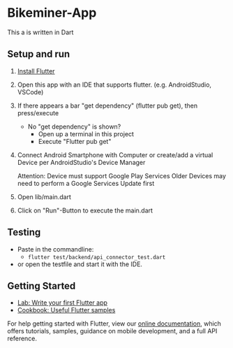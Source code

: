 # Bikeminer-App

This a is written in Dart

## Setup and run

1. [Install Flutter](https://docs.flutter.dev/get-started/install)

2. Open this app with an IDE that supports flutter. (e.g. AndroidStudio, VSCode)
3. If there appears a bar "get dependency" (flutter pub get), then press/execute
    - No "get dependency" is shown?
        - Open up a terminal in this project 
        - Execute "Flutter pub get"

4. Connect Android Smartphone with Computer or create/add a virtual Device per AndroidStudio's Device Manager

    Attention: Device must support Google Play Services
    Older Devices may need to perform a Google Services Update first

5. Open lib/main.dart
6. Click on "Run"-Button to execute the main.dart


## Testing

- Paste in the commandline:
    - ```flutter test/backend/api_connector_test.dart```
- or open the testfile and start it with the IDE.


## Getting Started

- [Lab: Write your first Flutter app](https://flutter.dev/docs/get-started/codelab)
- [Cookbook: Useful Flutter samples](https://flutter.dev/docs/cookbook)

For help getting started with Flutter, view our
[online documentation](https://flutter.dev/docs), which offers tutorials,
samples, guidance on mobile development, and a full API reference.
